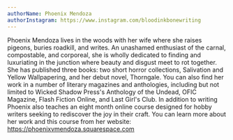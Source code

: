 ```yaml
---
authorName: Phoenix Mendoza
authorInstagram: https://www.instagram.com/bloodinkbonewriting
---
```

Phoenix Mendoza lives in the woods with her wife where she raises pigeons, buries roadkill, and writes. An unashamed enthusiast of the carnal, compostable, and corporeal, she is wholly dedicated to finding and luxuriating in the junction where beauty and disgust meet to rot together. She has published three books: two short horror collections,  Salivation and Yellow Wallpapering, and her debut novel, Thorngale. You can also find her work in a number of literary magazines and anthologies, including but not limited to Wicked Shadow Press's Anthology of the Undead, OFIC Magazine, Flash Fiction Online, and Last Girl's Club. In addition to writing Phoenix also teaches an eight month online course designed for hobby writers seeking to rediscover the joy in their craft. You can learn more about her work and this course from her website: https://phoenixvmendoza.squarespace.com
